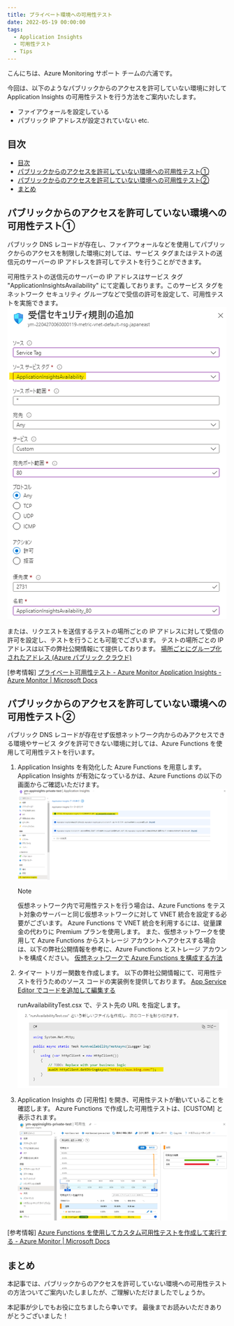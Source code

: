 ```yaml
---
title: プライベート環境への可用性テスト
date: 2022-05-19 00:00:00
tags:
  - Application Insights
  - 可用性テスト
  - Tips
---
```


こんにちは、Azure Monitoring サポート チームの六浦です。

今回は、以下のようなパブリックからのアクセスを許可していない環境に対して Application Insights の可用性テストを行う方法をご案内いたします。
- ファイアウォールを設定している
- パブリック IP アドレスが設定されていない etc.

<!-- more -->

## 目次
- [目次](#目次)
- [パブリックからのアクセスを許可していない環境への可用性テスト①](#パブリックからのアクセスを許可していない環境への可用性テスト)
- [パブリックからのアクセスを許可していない環境への可用性テスト②](#パブリックからのアクセスを許可していない環境への可用性テスト-1)
- [まとめ](#まとめ)

## パブリックからのアクセスを許可していない環境への可用性テスト①
パブリック DNS レコードが存在し、ファイアウォールなどを使用してパブリックからのアクセスを制限した環境に対しては、サービス タグまたはテストの送信元のサーバーの IP アドレスを許可してテストを行うことができます。

可用性テストの送信元のサーバーの IP アドレスはサービス タグ "ApplicationInsightsAvailability" にて定義しております。このサービス タグをネットワーク セキュリティ グループなどで受信の許可を設定して、可用性テストを実施できます。
![](./aboutPrivateAvailabilityTest/1.png)



または、リクエストを送信するテストの場所ごとの IP アドレスに対して受信の許可を設定し、テストを行うことも可能でございます。
テストの場所ごとの IP アドレスは以下の弊社公開情報にて提供しております。
[場所ごとにグループ化されたアドレス (Azure パブリック クラウド)](https://docs.microsoft.com/ja-jp/azure/azure-monitor/app/ip-addresses#addresses-grouped-by-location-azure-public-cloud)



[参考情報]
[プライベート可用性テスト - Azure Monitor Application Insights - Azure Monitor | Microsoft Docs](https://docs.microsoft.com/ja-jp/azure/azure-monitor/app/availability-private-test)



## パブリックからのアクセスを許可していない環境への可用性テスト②
パブリック DNS レコードが存在せず仮想ネットワーク内からのみアクセスできる環境やサービス タグを許可できない環境に対しては、Azure Functions を使用して可用性テストを行います。

1. Application Insights を有効化した Azure Functions を用意します。
   Application Insights が有効になっているかは、Azure Functions の以下の画面からご確認いただけます。
![](./aboutPrivateAvailabilityTest/2.png)

    > [!NOTE]
    > 仮想ネットワーク内で可用性テストを行う場合は、Azure Functions をテスト対象のサーバーと同じ仮想ネットワークに対して VNET 統合を設定する必要がございます。
    > Azure Functions で VNET 統合を利用するには、従量課金の代わりに Premium プランを使用します。
    > また、仮想ネットワークを使用して Azure Functions からストレージ アカウントへアクセスする場合は、以下の弊社公開情報を参考に、Azure Functions とストレージ アカウントを構成ください。
    > [仮想ネットワークで Azure Functions を構成する方法](https://docs.microsoft.com/ja-jp/azure/azure-functions/configure-networking-how-to#restrict-your-storage-account-to-a-virtual-network)

2. タイマー トリガー関数を作成します。
   以下の弊社公開情報にて、可用性テストを行うためのソース コードの実装例を提供しております。
    [App Service Editor でコードを追加して編集する](https://docs.microsoft.com/ja-jp/azure/azure-monitor/app/availability-azure-functions#add-and-edit-code-in-the-app-service-editor)

    runAvailabilityTest.csx で、テスト先の URL を指定します。
![](./aboutPrivateAvailabilityTest/3.png)

3. Application Insights の [可用性] を開き、可用性テストが動いていることを確認します。
   Azure Functions で作成した可用性テストは、[CUSTOM] と表示されます。
![](./aboutPrivateAvailabilityTest/4.png)

[参考情報]
[Azure Functions を使用してカスタム可用性テストを作成して実行する - Azure Monitor | Microsoft Docs](https://docs.microsoft.com/ja-jp/azure/azure-monitor/app/availability-azure-functions)

## まとめ
本記事では、パブリックからのアクセスを許可していない環境への可用性テストの方法ついてご案内いたしましたが、ご理解いただけましたでしょうか。

本記事が少しでもお役に立ちましたら幸いです。
最後までお読みいただきありがとうございました！

